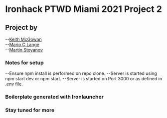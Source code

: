 # Ironhack PTWD Miami 2021 Project 2

## Project by

--[Keith McGowan](https://www.github.com/keithmcgowan)  
--[Mario C Lange](https://www.github.com/marioclange)  
--[Martin Stoyanov](https://www.github.com/martinestoyanov)

### Notes for setup

--Ensure npm install is performed on repo clone.
--Server is started using npm start dev or npm start.
--Server is started on Port 3000 or as defined in .env file.

### Boilerplate generated with Ironlauncher

### Stay tuned for more

